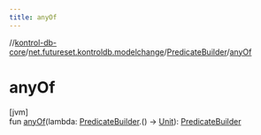 ```yaml
---
title: anyOf
---
```

//[kontrol-db-core](../../../index.html)/[net.futureset.kontroldb.modelchange](../index.html)/[PredicateBuilder](index.html)/[anyOf](any-of.html)



# anyOf



[jvm]\
fun [anyOf](any-of.html)(lambda: [PredicateBuilder](index.html).() -&gt; [Unit](https://kotlinlang.org/api/latest/jvm/stdlib/kotlin/-unit/index.html)): [PredicateBuilder](index.html)




